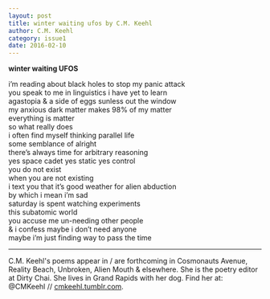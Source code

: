 ```yaml
---
layout: post
title: winter waiting ufos by C.M. Keehl
author: C.M. Keehl
category: issue1
date: 2016-02-10
---
```


**winter waiting UFOS**

i’m reading about black holes to stop my panic attack <br>
you speak to me in linguistics i have yet to learn <br>
agastopia & a side of eggs sunless out the window <br>
my anxious dark matter makes 98% of my matter <br>
everything is matter <br>
so what really does <br>
i often find myself thinking parallel life<br>
some semblance of alright <br>
there’s always time for arbitrary reasoning <br>
yes space cadet yes static yes control <br>
you do not exist <br>
when you are not existing <br>
i text you that it’s good weather for alien abduction <br>
by which i mean i’m sad <br>
saturday is spent watching experiments<br>
this subatomic world <br>
you accuse me un-needing other people <br>
& i confess maybe i don’t need anyone<br>
maybe i’m just finding way to pass the time

___

C.M. Keehl's poems appear in / are forthcoming in Cosmonauts Avenue, Reality Beach, Unbroken, Alien Mouth & elsewhere. She is the poetry editor at Dirty Chai. She lives in Grand Rapids with her dog. Find her at: @CMKeehl // [cmkeehl.tumblr.com](http://cmkeehl.tumblr.com).